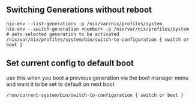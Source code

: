 ## Switching Generations without reboot 
```
nix-env --list-generations -p /nix/var/nix/profiles/system
nix-env --switch-generation <number> -p /nix/var/nix/profiles/system
# sets selected generation to be activated 
/nix/var/nix/profiles/system/bin/switch-to-configuration { switch or boot }
```

## Set current config to default boot
use this when you boot a previous generation via the boot manager menu and want it to be set to default on next boot

`/run/current-system/bin/switch-to-configuration { switch or boot }`


